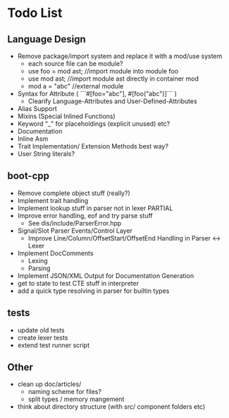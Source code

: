 # Todo List

## Language Design

* Remove package/import system and replace it with a mod/use system
	* each source file can be module?
	* use foo = mod ast; //import module into module foo
	* use mod ast; 		 //import module ast directly in container mod
	* mod a = "abc"		 //external module
* Syntax for Attribute ( ´´´#[foo="abc"], #[foo("abc")]´´´ )
	- Clearify Language-Attributes and User-Defined-Attributes
* Alias Support
* Mixins (Special Inlined Functions)
* Keyword "_" for placeholdings (explicit unused) etc?
* Documentation
* Inline Asm 
* Trait Implementation/ Extension Methods best way?
* User String literals?

## boot-cpp

* Remove complete object stuff (really?)
* Implement trait handling
* Implement lookup stuff in parser not in lexer PARTIAL
* Improve error handling, eof and try parse stuff
	- See dis/include/ParserError.hpp
* Signal/Slot Parser Events/Control Layer
	- Improve Line/Column/OffsetStart/OffsetEnd Handling in Parser <-> Lexer
* Implement DocComments
	- Lexing
	- Parsing
* Implement JSON/XML Output for Documentation Generation
* get to state to test CTE stuff in interpreter
* add a quick type resolving in parser for builtin types

## tests
* update old tests
* create lexer tests
* extend test runner script

## Other

* clean up doc/articles/ 
	- naming scheme for files?
	- split types / memory mangement
* think about directory structure (with src/ component folders etc)
